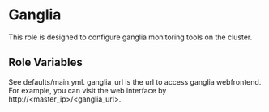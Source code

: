 Ganglia
=========

This role is designed to configure ganglia monitoring tools on the cluster.


Role Variables
--------------

See defaults/main.yml. ganglia_url is the url to access ganglia webfrontend. For example, you can visit the web interface by http://<master_ip>/<ganglia_url>.